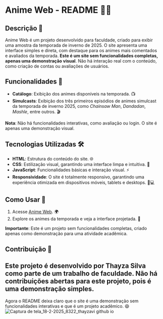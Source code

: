 # Anime Web - README 🎥🌐

## Descrição 📖

Anime Web é um projeto desenvolvido para faculdade, criado para exibir uma amostra da temporada de inverno de 2025. O site apresenta uma interface simples e direta, com destaque para os animes mais comentados e avaliados da temporada. **Este é um site sem funcionalidades completas, apenas uma demonstração visual**. Não há interação real com o conteúdo, como criação de contas ou avaliações de usuários.

## Funcionalidades 🚀

- **Catálogo**: Exibição dos animes disponíveis na temporada. 📺
- **Simulcasts**: Exibição dos três primeiros episódios de animes simulcast da temporada de inverno 2025, como *Chainsaw Man*, *Dandadan*, *Mashle*, entre outros. 🎬

**Nota**: Não há funcionalidades interativas, como avaliação ou login. O site é apenas uma demonstração visual. 

## Tecnologias Utilizadas 🛠️

- **HTML**: Estrutura do conteúdo do site. 🌐
- **CSS**: Estilização visual, garantindo uma interface limpa e intuitiva. 🎨
- **JavaScript**: Funcionalidades básicas e interação visual. ⚡
- **Responsividade**: O site é totalmente responsivo, garantindo uma experiência otimizada em dispositivos móveis, tablets e desktops. 📱💻

## Como Usar 🔧

1. Acesse [Anime Web](https://thayzavi.github.io/anime-web/). 🌍
2. Explore os animes da temporada e veja a interface projetada. 🍿

**Importante**: Este é um projeto sem funcionalidades completas, criado apenas como demonstração para uma atividade acadêmica.

## Contribuição 🤝

Este projeto é desenvolvido por Thayza Silva como parte de um trabalho de faculdade. Não há contribuições abertas para este projeto, pois é uma demonstração simples.
---

Agora o README deixa claro que o site é uma demonstração sem funcionalidades interativas e que é um projeto acadêmico. 😄
![Captura de tela_18-2-2025_8322_thayzavi github io](https://github.com/user-attachments/assets/62ec8799-e3e2-456d-8e86-774c371ad52e)
